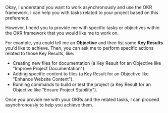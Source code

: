 Okay, I understand you want to work asynchronously and use the OKR framework. I can help you with tasks related to your project based on this preference.

However, I need you to provide me with specific tasks or objectives within the OKR framework that you would like me to work on.

For example, you could tell me an **Objective** and then list some **Key Results** you'd like to achieve. Then, you can ask me to perform specific actions related to those Key Results, like:

*   Creating new files for documentation (a Key Result for an Objective like "Improve Project Documentation").
*   Adding specific content to files (a Key Result for an Objective like "Enhance Website Content").
*   Running commands to build or test the project (a Key Result for an Objective like "Ensure Project Stability").

Once you provide me with your OKRs and the related tasks, I can proceed asynchronously to help you achieve them.